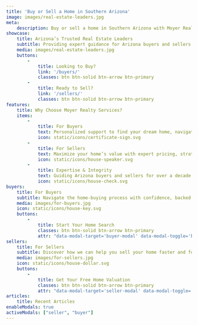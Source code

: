 ```yaml
---
title: 'Buy or Sell a Home in Southern Arizona'
image: images/real-estate-leaders.jpg
meta:
    description: Buy or sell a home in Southern Arizona with Moyer Realty Services. Veteran-owned, offering clear, trustworthy guidance every step of the way.
showcase:
    title: Arizona’s Trusted Real Estate Leaders
    subtitle: Providing expert guidance for Arizona buyers and sellers with clarity, transparency, and trust at every step.
    media: images/real-estate-leaders.jpg
    buttons:
        -
            title: Looking to Buy?
            link: '/buyers/'
            classes: btn btn-solid btn-arrow btn-primary
        -
            title: Ready to Sell?
            link: '/sellers/'
            classes: btn btn-solid btn-arrow btn-primary
features:
    title: Why Choose Moyer Realty Services?
    items:
        -
            title: For Buyers
            text: Personalized support to find your dream home, navigate offers, and close with confidence. We’re with you every step of the way.
            icon: static/icons/certificate-sign.svg
        -
            title: For Sellers
            text: Maximize your home’s value with expert pricing, strategic marketing, and trusted advice to sell quickly and efficiently.
            icon: static/icons/house-speaker.svg
        -
            title: Expertise & Integrity
            text: Guiding Arizona buyers and sellers for over a decade with trusted expertise. Veteran-owned, committed to integrity, and focused on your success.
            icon: static/icons/house-check.svg
buyers:
    title: For Buyers
    subtitle: Navigate the home-buying process with confidence, backed by expert advice tailored to your needs.
    media: images/for-buyers.jpg
    icon: static/icons/house-key.svg
    buttons:
        -
            title: Start Your Home Search
            classes: btn btn-solid btn-arrow btn-primary
            attr: "data-modal-target='buyer-modal' data-modal-toggle='buyer-modal'"
sellers:
    title: For Sellers
    subtitle: Discover how we can help you sell your home faster and for top dollar, starting with a free valuation.
    media: images/for-sellers.jpg
    icon: static/icons/house-dollar.svg
    buttons:
        -
            title: Get Your Free Home Valuation
            classes: btn btn-solid btn-arrow btn-primary
            attr: "data-modal-target='seller-modal' data-modal-toggle='seller-modal'"
articles:
    title: Recent Articles
enableModals: true
activeModals: ["seller", "buyer"]
---
```


